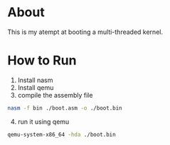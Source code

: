 # About
This is my atempt at booting a multi-threaded kernel. 

# How to Run
1. Install nasm
2. Install qemu
3. compile the assembly file
```bash
nasm -f bin ./boot.asm -o ./boot.bin
```
4. run it using qemu
```bash
qemu-system-x86_64 -hda ./boot.bin
```
